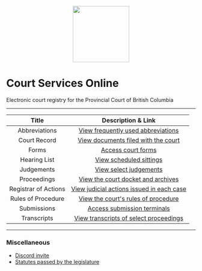 <p align="center">
<img width="150" height="150" src="https://cdn.discordapp.com/attachments/824471788980404234/928871221066600478/images.png">
</p>

# Court Services Online 
Electronic court registry for the Provincial Court of British Columbia

---

| Title | Description & Link |
| :---: | :---: |
| Abbreviations | [View frequently used abbreviations](https://github.com/koala4lif/Provincial-Court-of-British-Columbia/blob/main/Resources/Abbreviations.md)
| Court Record | [View documents filed with the court](https://github.com/koala4lif/Provincial-Court-of-British-Columbia/tree/main/Court%20Record)
| Forms | [Access court forms](https://github.com/koala4lif/Provincial-Court-of-British-Columbia/blob/main/Resources/Forms.md)
| Hearing List | [View scheduled sittings](https://github.com/koala4lif/Provincial-Court-of-British-Columbia/blob/main/Resources/Hearing%20List.md)
| Judgements | [View select judgements](https://github.com/koala4lif/Provincial-Court-of-British-Columbia/tree/main/Judgements)
| Proceedings | [View the court docket and archives](https://github.com/koala4lif/Provincial-Court-of-British-Columbia/blob/main/Resources/Proceedings.md)
| Registrar of Actions | [View judicial actions issued in each case](https://github.com/koala4lif/Provincial-Court-of-British-Columbia/tree/main/Registrar%20of%20Actions)
| Rules of Procedure | [View the court's rules of procedure](https://github.com/koala4lif/Provincial-Court-of-British-Columbia/blob/main/Resources/Rules%20of%20Procedure.md)
| Submissions | [Access submission terminals](https://github.com/koala4lif/Provincial-Court-of-British-Columbia/blob/main/Resources/Submissions.md)
| Transcripts | [View transcripts of select proceedings](https://github.com/koala4lif/Provincial-Court-of-British-Columbia/tree/main/Transcripts)

---

### Miscellaneous 
- [Discord invite](https://discord.gg/FmEEFEJWeC)
- [Statutes passed by the legislature](https://github.com/koala4lif/Provincial-Court-of-British-Columbia/tree/main/Statutes)

